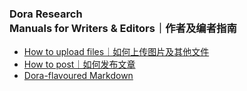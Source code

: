 ### Dora Research <br>Manuals for Writers & Editors｜作者及编者指南

+ [How to upload files｜如何上传图片及其他文件](https://doraresear.ch/1789/07/14/--manual-how-to-upload-files/)
+ [How to post｜如何发布文章](https://doraresear.ch/1789/07/14/--manual-how-to-post/)
+ [Dora-flavoured Markdown](https://doraresear.ch/1789/07/14/--manual-dora-flavoured-markdown/)
